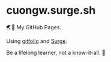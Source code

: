 # cuongw.surge.sh

🌏👻 My GitHub Pages.

Using [gitfolio](https://github.com/imfunniee/gitfolio) and [Surge](https://surge.sh/).

<!-- INSPIRATIONAL_QUOTE_START -->
Be a lifelong learner, not a know-it-all.
🦄
<!-- INSPIRATIONAL_QUOTE_END -->
